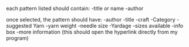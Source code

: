 each pattern listed should contain:
-title or name
-author


once selected, the pattern should have:
-author
-title
-craft
-Category
-suggested Yarn
-yarn weight
-needle size
-Yardage
-sizes available
-info box
-more information (this should open the hyperlink directly from my program)
